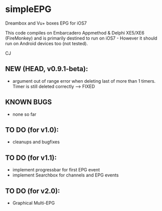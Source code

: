 simpleEPG
=========

Dreambox and Vu+ boxes EPG for iOS7

This code compiles on Embarcadero Appmethod & Delphi XE5/XE6 (FireMonkey) and is primarily destined to run on iOS7 -
However it should run on Android devices too (not tested).

CJ

NEW (HEAD, v0.9.1-beta):
------------------------

* argument out of range error when deleting last of more than 1 timers. Timer is still deleted correctly --> FIXED

KNOWN BUGS
----------

* none so far


TO DO (for v1.0):
-----------------

* cleanups and bugfixes

TO DO (for v1.1):
-----------------

* implement progressbar for first EPG event
* implement Searchbox for channels and EPG events

TO DO (for v2.0):
-----------------

* Graphical Multi-EPG

